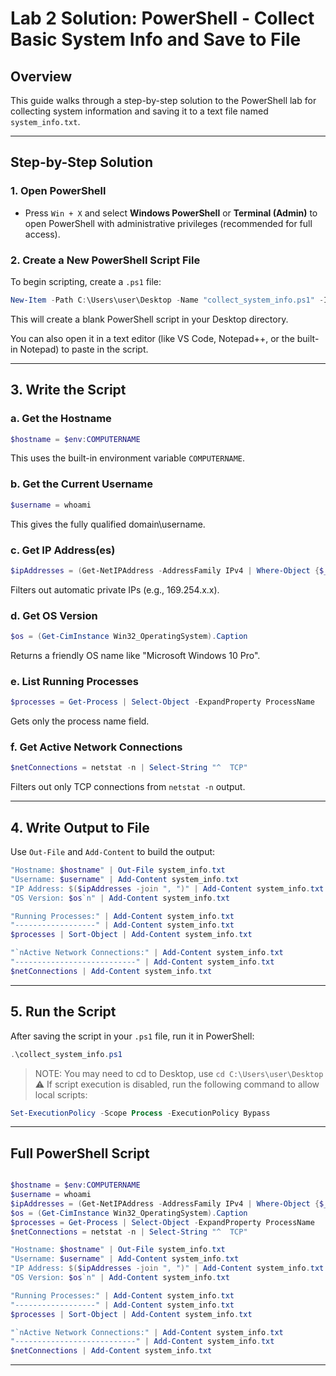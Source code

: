 # Lab 2 Solution: PowerShell - Collect Basic System Info and Save to File

## Overview

This guide walks through a step-by-step solution to the PowerShell lab for collecting system information and saving it to a text file named `system_info.txt`.

---

## Step-by-Step Solution

### 1. Open PowerShell

- Press `Win + X` and select **Windows PowerShell** or **Terminal (Admin)** to open PowerShell with administrative privileges (recommended for full access).

### 2. Create a New PowerShell Script File

To begin scripting, create a `.ps1` file:

```powershell
New-Item -Path C:\Users\user\Desktop -Name "collect_system_info.ps1" -ItemType "File"
```

This will create a blank PowerShell script in your Desktop directory.

You can also open it in a text editor (like VS Code, Notepad++, or the built-in Notepad) to paste in the script.

---

## 3. Write the Script

### a. Get the Hostname

```powershell
$hostname = $env:COMPUTERNAME
```

This uses the built-in environment variable `COMPUTERNAME`.

### b. Get the Current Username

```powershell
$username = whoami
```

This gives the fully qualified domain\username.

### c. Get IP Address(es)

```powershell
$ipAddresses = (Get-NetIPAddress -AddressFamily IPv4 | Where-Object {$_.IPAddress -notlike '169.*'}).IPAddress
```

Filters out automatic private IPs (e.g., 169.254.x.x).

### d. Get OS Version

```powershell
$os = (Get-CimInstance Win32_OperatingSystem).Caption
```

Returns a friendly OS name like "Microsoft Windows 10 Pro".

### e. List Running Processes

```powershell
$processes = Get-Process | Select-Object -ExpandProperty ProcessName
```

Gets only the process name field.

### f. Get Active Network Connections

```powershell
$netConnections = netstat -n | Select-String "^  TCP"
```

Filters out only TCP connections from `netstat -n` output.

---

## 4. Write Output to File

Use `Out-File` and `Add-Content` to build the output:

```powershell
"Hostname: $hostname" | Out-File system_info.txt
"Username: $username" | Add-Content system_info.txt
"IP Address: $($ipAddresses -join ", ")" | Add-Content system_info.txt
"OS Version: $os`n" | Add-Content system_info.txt

"Running Processes:" | Add-Content system_info.txt
"------------------" | Add-Content system_info.txt
$processes | Sort-Object | Add-Content system_info.txt

"`nActive Network Connections:" | Add-Content system_info.txt
"---------------------------" | Add-Content system_info.txt
$netConnections | Add-Content system_info.txt
```

---

## 5. Run the Script

After saving the script in your `.ps1` file, run it in PowerShell:

```powershell
.\collect_system_info.ps1
```
>NOTE: You may need to cd to Desktop, use `cd C:\Users\user\Desktop`
> ⚠️ If script execution is disabled, run the following command to allow local scripts:

```powershell
Set-ExecutionPolicy -Scope Process -ExecutionPolicy Bypass
```

---

## Full PowerShell Script

```powershell

$hostname = $env:COMPUTERNAME
$username = whoami
$ipAddresses = (Get-NetIPAddress -AddressFamily IPv4 | Where-Object {$_.IPAddress -notlike '169.*'}).IPAddress
$os = (Get-CimInstance Win32_OperatingSystem).Caption
$processes = Get-Process | Select-Object -ExpandProperty ProcessName
$netConnections = netstat -n | Select-String "^  TCP"

"Hostname: $hostname" | Out-File system_info.txt
"Username: $username" | Add-Content system_info.txt
"IP Address: $($ipAddresses -join ", ")" | Add-Content system_info.txt
"OS Version: $os`n" | Add-Content system_info.txt

"Running Processes:" | Add-Content system_info.txt
"------------------" | Add-Content system_info.txt
$processes | Sort-Object | Add-Content system_info.txt

"`nActive Network Connections:" | Add-Content system_info.txt
"---------------------------" | Add-Content system_info.txt
$netConnections | Add-Content system_info.txt
```

---

